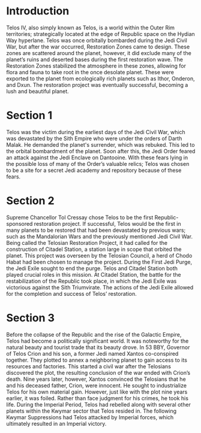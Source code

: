 # Introduction

Telos IV, also simply known as Telos, is a world within the Outer Rim territories; strategically located at the edge of Republic space on the Hydian Way hyperlane.
Telos was once orbitally bombarded during the Jedi Civil War, but after the war occurred, Restoration Zones came to design.
These zones are scattered around the planet, however, it did exclude many of the planet’s ruins and deserted bases during the first restoration wave.
The Restoration Zones stabilized the atmosphere in these zones, allowing for flora and fauna to take root in the once desolate planet.
These were exported to the planet from ecologically rich planets such as Ithor, Onderon, and Dxun.
The restoration project was eventually successful, becoming a lush and beautiful planet.

# Section 1

Telos was the victim during the earliest days of the Jedi Civil War, which was devastated by the Sith Empire who were under the orders of Darth Malak.
He demanded the planet's surrender, which was rebuked.
This led to the orbital bombardment of the planet.
Soon after this, the Jedi Order feared an attack against the Jedi Enclave on Dantooine.
With these fears lying in the possible loss of many of the Order’s valuable relics; Telos was chosen to be a site for a secret Jedi academy and repository because of these fears.

# Section 2

Supreme Chancellor Tol Cressay chose Telos to be the first Republic-sponsored restoration project.
If successful, Telos would be the first in many planets to be restored that had been devastated by previous wars; such as the Mandalorian Wars and the previously mentioned Jedi Civil War.
Being called the Telosian Restoration Project, it had called for the construction of Citadel Station, a station large in scope that orbited the planet.
This project was overseen by the Telosian Council, a herd of Chodo Habat had been chosen to manage the project.
During the First Jedi Purge, the Jedi Exile sought to end the purge.
Telos and Citadel Station both played crucial roles in this mission.
At Citadel Station, the battle for the restabilization of the Republic took place, in which the Jedi Exile was victorious against the Sith Triumvirate.
The actions of the Jedi Exile allowed for the completion and success of Telos’ restoration.

# Section 3

Before the collapse of the Republic and the rise of the Galactic Empire, Telos had become a politically significant world.
It was noteworthy for the natural beauty and tourist trade that its beauty drove.
In 53 BBY, Governor of Telos Crion and his son, a former Jedi named Xantos co-conspired together.
They plotted to annex a neighboring planet to gain access to its resources and factories.
This started a civil war after the Telosians discovered the plot, the resulting conclusion of the war ended with Crion’s death.
Nine years later, however, Xantos convinced the Telosians that he and his deceased father, Crion, were innocent.
He sought to industrialize Telos for his own material gain.
However, just like with the plot nine years earlier, it was foiled.
Rather than face judgment for his crimes, he took his life.
During the Imperial Period, Telos had rebelled along with several other planets within the Kwymar sector that Telos resided in.
The following Kwymar Suppressions had Telos attacked by Imperial forces, which ultimately resulted in an Imperial victory.

